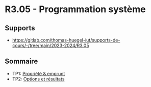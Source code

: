# R3.05 - Programmation système

## Supports

- <https://gitlab.com/thomas-huegel-iut/supports-de-cours/-/tree/main/2023-2024/R3.05>

## Sommaire

- TP1: [Propriété & emprunt](./ownership)
- TP2: [Options et résultats](./options_and_resutls)

